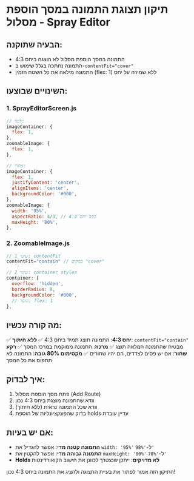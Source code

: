 # תיקון תצוגת התמונה במסך הוספת מסלול - Spray Editor

## הבעיה שתוקנה:

- התמונה במסך הוספת מסלול לא הוצגה ביחס 4:3
- התמונה נחתכה בגלל שימוש ב-`contentFit="cover"`
- התמונה מילאה את כל השטח הזמין (flex: 1) ללא שמירה על יחס

## השינויים שבוצעו:

### 1. SprayEditorScreen.js

```javascript
// לפני:
imageContainer: {
  flex: 1,
},
zoomableImage: {
  flex: 1,
},

// אחרי:
imageContainer: {
  flex: 1,
  justifyContent: 'center',
  alignItems: 'center',
  backgroundColor: '#000',
},
zoomableImage: {
  width: '95%',
  aspectRatio: 4/3, // כפה יחס 4:3
  maxHeight: '80%',
},
```

### 2. ZoomableImage.js

```javascript
// שינוי 1: contentFit
contentFit="contain" // במקום "cover"

// שינוי 2: container styles
container: {
  overflow: 'hidden',
  borderRadius: 8,
  backgroundColor: '#000',
  // הוסר: flex: 1
},
```

## מה קורה עכשיו:

✅ **יחס 4:3**: התמונה תוצג תמיד ביחס 4:3
✅ **ללא חיתוך**: `contentFit="contain"` מבטיח שהתמונה המלאה תוצג
✅ **מרכוז**: התמונה ממוקמת במרכז המסך
✅ **רקע שחור**: אם יש פסים לצדדים, הם יהיו שחורים
✅ **מקסימום 80% גובה**: התמונה לא תתפוס את כל המסך

## איך לבדוק:

1. פתח מסך הוספת מסלול (Add Route)
2. וודא שהתמונה מוצגת ביחס 4:3 נכון
3. וודא שכל התמונה נראית (ללא חיתוך)
4. בדוק שהפונקציונליות של הוספת holds עדיין עובדת

## אם יש בעיות:

- **התמונה קטנה מדי**: אפשר להגדיל את `width: '95%'` ל-`'98%'`
- **התמונה גבוהה מדי**: אפשר להקטין את `maxHeight: '80%'` ל-`'70%'`
- **Holds לא מדויקים**: ייתכן שנצטרך לכוונן את חישוב הקואורדינטות

התיקון הזה אמור לפתור את בעיית התצוגה ולהציג את התמונה ביחס 4:3 נכון!
